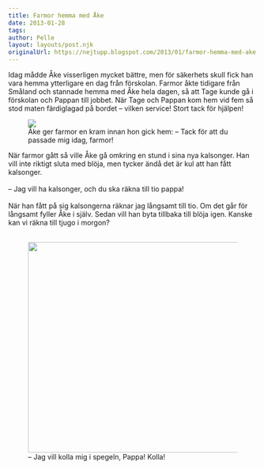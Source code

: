 ```yaml
---
title: Farmor hemma med Åke
date: 2013-01-28
tags: 	
author: Pelle
layout: layouts/post.njk
originalUrl: https://nejtupp.blogspot.com/2013/01/farmor-hemma-med-ake.html
---
```


Idag mådde Åke visserligen mycket bättre, men för säkerhets skull fick han vara hemma ytterligare en dag från förskolan. Farmor åkte tidigare från Småland och stannade hemma med Åke hela dagen, så att Tage kunde gå i förskolan och Pappan till jobbet. När Tage och Pappan kom hem vid fem så stod maten färdiglagad på bordet – vilken service! Stort tack för hjälpen!<br></div>

<figure>
	<img src="../../../../img/Hemmabilder-5C5C1368.jpg">
	<figcaption>Åke ger farmor en kram innan hon gick hem: – Tack för att du passade mig idag, farmor!</figcaption>
</figure>När farmor gått så ville Åke gå omkring en stund i sina nya kalsonger. Han vill inte riktigt sluta med blöja, men tycker ändå det är kul att han fått kalsonger.<br><br>– Jag vill ha kalsonger, och du ska räkna till tio pappa!<br><br>När han fått på sig kalsongerna räknar jag långsamt till tio. Om det går för långsamt fyller Åke i själv. Sedan vill han byta tillbaka till blöja igen. Kanske kan vi räkna till tjugo i morgon?<br><br>

<figure>
	<img src="../../../../img/Hemmabilder-5C5C1383.jpg" width="426">
	<figcaption>– Jag vill kolla mig i spegeln, Pappa! Kolla! </figcaption>
</figure>
